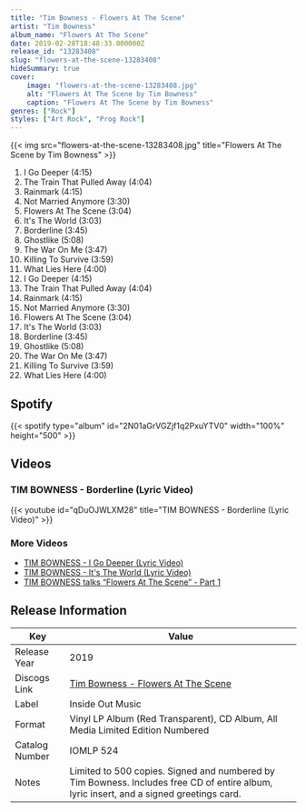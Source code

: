 ```yaml
---
title: "Tim Bowness - Flowers At The Scene"
artist: "Tim Bowness"
album_name: "Flowers At The Scene"
date: 2019-02-28T18:48:33.000000Z
release_id: "13283408"
slug: "flowers-at-the-scene-13283408"
hideSummary: true
cover:
    image: "flowers-at-the-scene-13283408.jpg"
    alt: "Flowers At The Scene by Tim Bowness"
    caption: "Flowers At The Scene by Tim Bowness"
genres: ["Rock"]
styles: ["Art Rock", "Prog Rock"]
---
```


{{< img src="flowers-at-the-scene-13283408.jpg" title="Flowers At The Scene by Tim Bowness" >}}

<!-- section break -->

1. I Go Deeper (4:15)
2. The Train That Pulled Away (4:04)
3. Rainmark (4:15)
4. Not Married Anymore (3:30)
5. Flowers At The Scene (3:04)
6. It's The World (3:03)
7. Borderline (3:45)
8. Ghostlike (5:08)
9. The War On Me (3:47)
10. Killing To Survive (3:59)
11. What Lies Here (4:00)
12. I Go Deeper (4:15)
13. The Train That Pulled Away (4:04)
14. Rainmark (4:15)
15. Not Married Anymore (3:30)
16. Flowers At The Scene (3:04)
17. It's The World (3:03)
18. Borderline (3:45)
19. Ghostlike (5:08)
20. The War On Me (3:47)
21. Killing To Survive (3:59)
22. What Lies Here (4:00)

<!-- section break -->


## Spotify
{{< spotify type="album" id="2N01aGrVGZjf1q2PxuYTV0" width="100%" height="500" >}}



## Videos
### TIM BOWNESS - Borderline (Lyric Video)
{{< youtube id="qDuOJWLXM28" title="TIM BOWNESS - Borderline (Lyric Video)" >}}<br>

### More Videos

- [TIM BOWNESS - I Go Deeper (Lyric Video)](https://www.youtube.com/watch?v=ptY7m76xAps)
- [TIM BOWNESS - It's The World (Lyric Video)](https://www.youtube.com/watch?v=ohSYbX4qHzc)
- [TIM BOWNESS talks “Flowers At The Scene” - Part 1](https://www.youtube.com/watch?v=ZuZ4o2Apr7o)


## Release Information
|  Key           | Value                                                |
| ---------------| ---------------------------------------------------- |
| Release Year   | 2019                                   |
| Discogs Link   | [Tim Bowness - Flowers At The Scene](https://www.discogs.com/release/13283408-Tim-Bowness-Flowers-At-The-Scene) |
| Label          | Inside Out Music |
| Format         | Vinyl LP Album (Red Transparent), CD Album, All Media Limited Edition Numbered |
| Catalog Number | IOMLP 524 |
| Notes | Limited to 500 copies. Signed and numbered by Tim Bowness.  Includes free CD of entire album, lyric insert, and a signed greetings card. |